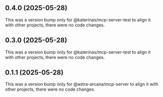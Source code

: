 ## 0.4.0 (2025-05-28)

This was a version bump only for @katerinas/mcp-server-test to align it with other projects, there were no code changes.

## 0.3.0 (2025-05-28)

This was a version bump only for @katerinas/mcp-server-test to align it with other projects, there were no code changes.

## 0.1.1 (2025-05-28)

This was a version bump only for @astra-arcana/mcp-server to align it with other projects, there were no code changes.
